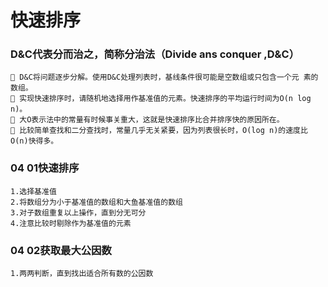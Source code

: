 # 快速排序

### D&C代表分而治之，简称分治法（Divide ans conquer ,D&C）

     D&C将问题逐步分解。使用D&C处理列表时，基线条件很可能是空数组或只包含一个元 素的数组。
     实现快速排序时，请随机地选择用作基准值的元素。快速排序的平均运行时间为O(n log n)。
     大O表示法中的常量有时候事关重大，这就是快速排序比合并排序快的原因所在。
     比较简单查找和二分查找时，常量几乎无关紧要，因为列表很长时，O(log n)的速度比O(n)快得多。

### 04 01快速排序

    1.选择基准值
    2.将数组分为小于基准值的数组和大鱼基准值的数组
    3.对子数组重复以上操作，直到分无可分
    4.注意比较时剔除作为基准值的元素

### 04 02获取最大公因数

    1.两两判断，直到找出适合所有数的公因数

